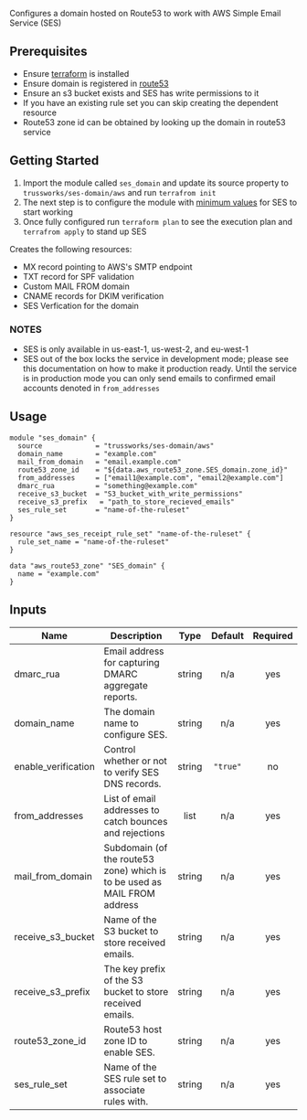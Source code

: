 <!-- BEGINNING OF PRE-COMMIT-TERRAFORM DOCS HOOK -->
Configures a domain hosted on Route53 to work with AWS Simple Email Service (SES)

## Prerequisites

* Ensure [terraform](https://www.terraform.io/intro/getting-started/install.html) is installed
* Ensure domain is registered in [route53](https://aws.amazon.com/route53/)
* Ensure an s3 bucket exists and SES has write permissions to it
* If you have an existing rule set you can skip creating the dependent resource
* Route53 zone id can be obtained by looking up the domain in route53 service

## Getting Started

1. Import the module called `ses_domain` and update its source property to `trussworks/ses-domain/aws` and run `terrafrom init`
2. The next step is to configure the module with [minimum values](#usage) for SES to start working
3. Once fully configured run `terraform plan` to see the execution plan and `terrafrom apply` to stand up SES

Creates the following resources:

* MX record pointing to AWS's SMTP endpoint
* TXT record for SPF validation
* Custom MAIL FROM domain
* CNAME records for DKIM verification
* SES Verfication for the domain

### NOTES

* SES is only available in us-east-1, us-west-2, and eu-west-1
* SES out of the box locks the service in development mode; please see this documentation on how to make it production ready. Until the service is in production mode you can only send emails to confirmed email accounts denoted in `from_addresses`

## Usage

```hcl
module "ses_domain" {
  source             = "trussworks/ses-domain/aws"
  domain_name        = "example.com"
  mail_from_domain   = "email.example.com"
  route53_zone_id    = "${data.aws_route53_zone.SES_domain.zone_id}"
  from_addresses     = ["email1@example.com", "email2@example.com"]
  dmarc_rua          = "something@example.com"
  receive_s3_bucket  = "S3_bucket_with_write_permissions"
  receive_s3_prefix   = "path_to_store_recieved_emails"
  ses_rule_set       = "name-of-the-ruleset"
}

resource "aws_ses_receipt_rule_set" "name-of-the-ruleset" {
  rule_set_name = "name-of-the-ruleset"
}

data "aws_route53_zone" "SES_domain" {
  name = "example.com"
}
```

## Inputs

| Name | Description | Type | Default | Required |
|------|-------------|:----:|:-----:|:-----:|
| dmarc\_rua | Email address for capturing DMARC aggregate reports. | string | n/a | yes |
| domain\_name | The domain name to configure SES. | string | n/a | yes |
| enable\_verification | Control whether or not to verify SES DNS records. | string | `"true"` | no |
| from\_addresses | List of email addresses to catch bounces and rejections | list | n/a | yes |
| mail\_from\_domain | Subdomain (of the route53 zone) which is to be used as MAIL FROM address | string | n/a | yes |
| receive\_s3\_bucket | Name of the S3 bucket to store received emails. | string | n/a | yes |
| receive\_s3\_prefix | The key prefix of the S3 bucket to store received emails. | string | n/a | yes |
| route53\_zone\_id | Route53 host zone ID to enable SES. | string | n/a | yes |
| ses\_rule\_set | Name of the SES rule set to associate rules with. | string | n/a | yes |

<!-- END OF PRE-COMMIT-TERRAFORM DOCS HOOK -->
